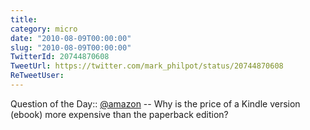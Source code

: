 ```yaml
---
title: 
category: micro
date: "2010-08-09T00:00:00"
slug: "2010-08-09T00:00:00"
TwitterId: 20744870608
TweetUrl: https://twitter.com/mark_philpot/status/20744870608
ReTweetUser: 
---
```


Question of the Day:: [@amazon](https://twitter.com/amazon) -- Why is the price of a Kindle version (ebook) more expensive than the paperback edition?